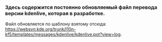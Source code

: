 ### Здесь содержится постоянно обновляемый файл перевода версии kdenlive, которая в разработке. 
Файл обновляется по шаблону взятому отсюда: https://websvn.kde.org/trunk/l10n-kf5/templates/messages/kdenlive/kdenlive.pot?view=log.
